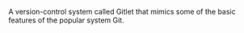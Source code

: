 A version-control system called Gitlet that mimics some of the basic features of the popular system Git. 
